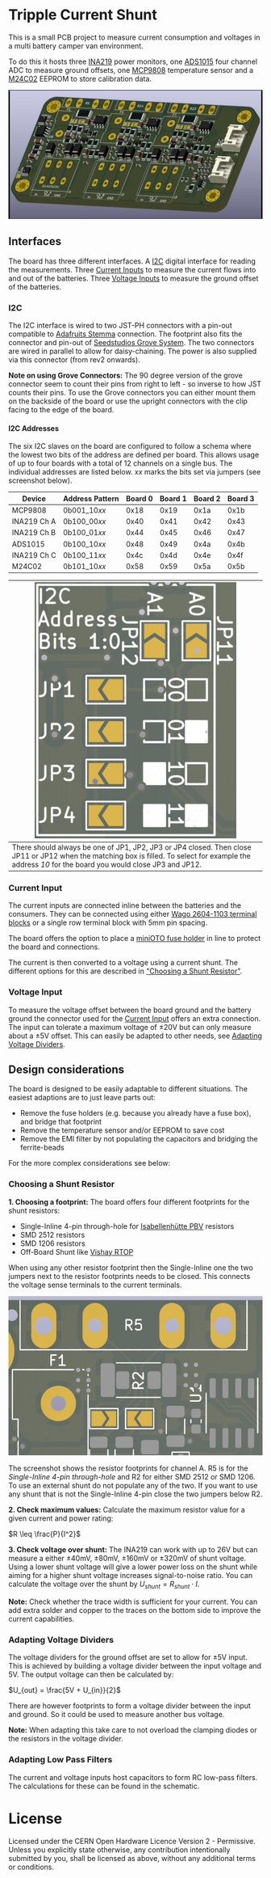 # Tripple Current Shunt

This is a small PCB project to measure current consumption and voltages in a multi battery camper van environment.

To do this it hosts three [INA219](https://www.ti.com/product/INA219) power monitors,
one [ADS1015](https://www.ti.com/product/ADS1015) four channel ADC to measure ground offsets,
one [MCP9808](https://www.microchip.com/en-us/product/MCP9808) temperature sensor and
a [M24C02](https://www.st.com/en/memories/m24c02-r.html) EEPROM to store calibration data.

![3D Model of the board](doc/3d-model.jpg)

## Interfaces

The board has three different interfaces. A [I2C](#i2c) digital interface for reading the measurements.
Three [Current Inputs](#current-input)
to measure the current flows into and out of the batteries. Three [Voltage Inputs](#voltage-input) to measure the ground
offset of the batteries.

### I2C

The I2C interface is wired to two JST-PH connectors with a pin-out compatible
to [Adafruits Stemma](https://learn.adafruit.com/introducing-adafruit-stemma-qt/technical-specs) connection. The
footprint also fits the connector and pin-out
of [Seedstudios Grove System](https://wiki.seeedstudio.com/Grove_System/#grove-i2c). The two connectors are wired in
parallel to allow for daisy-chaining. The power is also supplied via this connector (from rev2 onwards).

**Note on using Grove Connectors:** The 90 degree version of the grove connector seem to count their pins from right to
left - so inverse to how JST counts their pins. To use the Grove connectors you can either mount them on the backside of
the board or use the upright connectors with the clip facing to the edge of the board.

#### I2C Addresses

The six I2C slaves on the board are configured to follow a schema where the lowest two bits of the address are defined
per board. This allows usage of up to four boards with a total of 12 channels on a single bus. The individual addresses
are listed below. *xx* marks the bits set via jumpers (see screenshot below).

| Device      | Address Pattern | Board 0 | Board 1 | Board 2 | Board 3 |
|-------------|-----------------|---------|---------|---------|---------|
| MCP9808     | 0b001_10*xx*    | 0x18    | 0x19    | 0x1a    | 0x1b    |
| INA219 Ch A | 0b100_00*xx*    | 0x40    | 0x41    | 0x42    | 0x43    |
| INA219 Ch B | 0b100_01*xx*    | 0x44    | 0x45    | 0x46    | 0x47    |
| ADS1015     | 0b100_10*xx*    | 0x48    | 0x49    | 0x4a    | 0x4b    |
| INA219 Ch C | 0b100_11*xx*    | 0x4c    | 0x4d    | 0x4e    | 0x4f    |
| M24C02      | 0b101_10*xx*    | 0x58    | 0x59    | 0x5a    | 0x5b    |

| ![Address selection jumpers screenshot](doc/address-selection.jpg)                                                                                                                                     |
|--------------------------------------------------------------------------------------------------------------------------------------------------------------------------------------------------------|
| There should always be one of JP1, JP2, JP3 or JP4 closed. Then close JP11 or JP12 when the matching box is filled. To select for example the address *10* for the board you would close JP3 and JP12. |

### Current Input

The current inputs are connected inline between the batteries and the consumers. They can be connected using
either [Wago 2604-1103 terminal blocks](https://www.wago.com/global/pcb-terminal-blocks-and-pluggable-connectors/pcb-terminal-block/p/2604-1103)
or a single row terminal block with 5mm pin spacing.

The board offers the option to place a [miniOTO fuse holder](https://imaxx.nl/product/minioto-holder-h7810/) in line to
protect the board and connections.

The current is then converted to a voltage using a current shunt. The different options for this are described
in ["Choosing a Shunt Resistor"](#choosing-a-shunt-resistor).

### Voltage Input

To measure the voltage offset between the board ground and the battery ground the connector used for
the [Current Input](#current-input) offers an extra connection. The input can tolerate a maximum voltage of ±20V but can
only measure about a ±5V offset. This can easily be adapted to other needs,
see [Adapting Voltage Dividers](#adapting-voltage-dividers).

## Design considerations

The board is designed to be easily adaptable to different situations. The easiest adaptions are to just leave parts out:

* Remove the fuse holders (e.g. because you already have a fuse box), and bridge that footprint
* Remove the temperature sensor and/or EEPROM to save cost
* Remove the EMI filter by not populating the capacitors and bridging the ferrite-beads

For the more complex considerations see below:

### Choosing a Shunt Resistor

**1. Choosing a footprint:** The board offers four different footprints for the shunt resistors:

* Single-Inline 4-pin through-hole
  for [Isabellenhütte PBV](https://www.isabellenhuette.de/fileadmin/user_upload/PBV.PDF) resistors
* SMD 2512 resistors
* SMD 1206 resistors
* Off-Board Shunt like [Vishay RTOP](https://www.vishay.com/product/50045/)

When using any other resistor footprint then the Single-Inline one the two jumpers next to the resistor footprints needs
to be closed. This connects the voltage sense terminals to the current terminals.

![Shunt resistor footprints and jumpers](doc/current-shunt.jpg)

The screenshot shows the resistor footprints for channel A. R5 is for the *Single-Inline 4-pin through-hole* and R2 for
either SMD 2512 or SMD 1206. To use an external shunt do not populate any of the two. If you want to use any shunt that
is not the Single-Inline 4-pin close the two jumpers below R2.

**2. Check maximum values:** Calculate the maximum resistor value for a given current and power rating:

$R \leq \frac{P}{I^2}$

**3. Check voltage over shunt:** The INA219 can work with up to 26V but can measure a either ±40mV, ±80mV, ±160mV or
±320mV of shunt voltage. Using a lower shunt voltage will give a lower power loss on the shunt while aiming for a higher
shunt voltage increases signal-to-noise ratio.
You can calculate the voltage over the shunt by $U_{shunt}=R_{shunt} \cdot I$.

**Note:** Check whether the trace width is sufficient for your current. You can add extra solder and copper to the
traces on the bottom side to improve the current capabilities.

### Adapting Voltage Dividers

The voltage dividers for the ground offset are set to allow for ±5V input. This is achieved by building a voltage
divider between the input voltage and 5V. The output voltage can then be calculated by:

$U_{out} = \frac{5V + U_{in}}{2}$

There are however footprints to form a voltage divider between the input and ground. So it could be used to measure
another bus voltage.

**Note:** When adapting this take care to not overload the clamping diodes or the resistors in the voltage divider.

### Adapting Low Pass Filters

The current and voltage inputs host capacitors to form RC low-pass filters. The calculations for these can be found in
the schematic.

# License

Licensed under the CERN Open Hardware Licence Version 2 - Permissive.
Unless you explicitly state otherwise, any contribution intentionally submitted by you, shall be licensed as above,
without any additional terms or conditions.